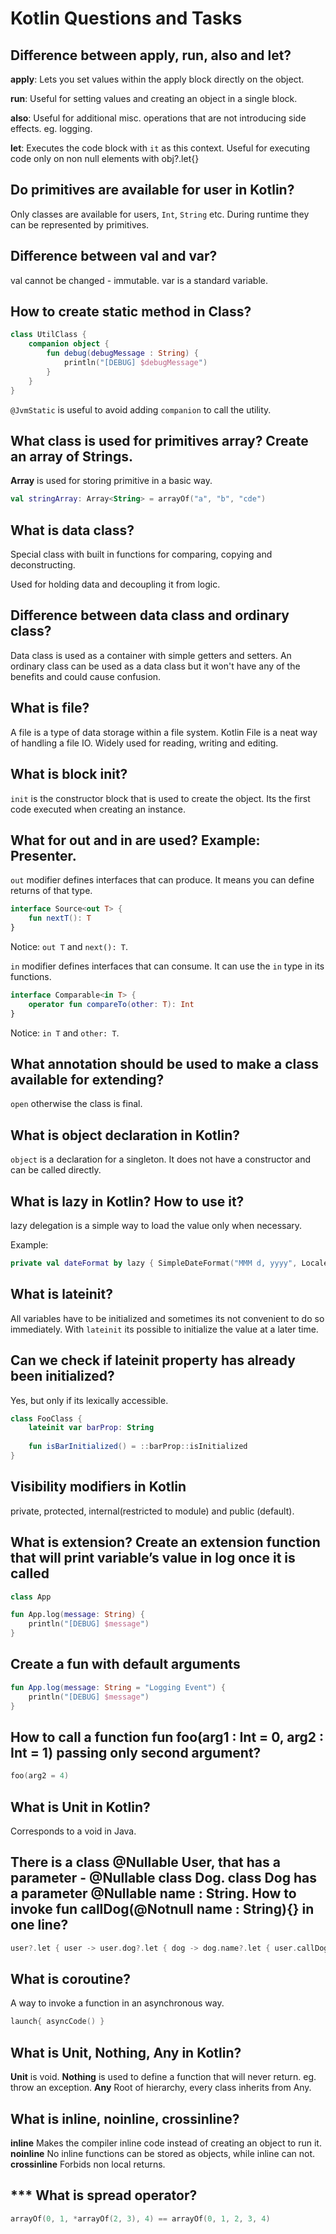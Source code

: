 # Kotlin Questions and Tasks

Difference between apply, run, also and let?
-------
**apply**: Lets you set values within the apply block directly on the object.

**run**: Useful for setting values and creating an object in a single block.

**also**: Useful for additional misc. operations that are not introducing side effects. eg. logging.

**let**: Executes the code block with `it` as this context. Useful for executing code only on non null elements 
with obj?.let{}

Do primitives are available for user in Kotlin?
-------
Only classes are available for users, `Int`, `String` etc. During runtime they can be represented by primitives.

Difference between val and var?
-------

val cannot be changed - immutable.
var is a standard variable.


How to create static method in Class?
-------
```kotlin
class UtilClass {
    companion object {
        fun debug(debugMessage : String) {
            println("[DEBUG] $debugMessage")
        }
    }
}
```

`@JvmStatic` is useful to avoid adding `companion` to call the utility.


What class is used for primitives array? Create an array of Strings.
-------
**Array** is used for storing primitive in a basic way.

```kotlin
val stringArray: Array<String> = arrayOf("a", "b", "cde")
```

What is data class?
-------
Special class with built in functions for comparing, copying and deconstructing.

Used for holding data and decoupling it from logic.

Difference between data class and ordinary class?
-------
Data class is used as a container with simple getters and setters.
An ordinary class can be used as a data class but it won't have any of the benefits and could cause confusion.

What is file?
-------
A file is a type of data storage within a file system.
Kotlin File is a neat way of handling a file IO. Widely used for reading, writing and editing.

What is block init?
-------
`init` is the constructor block that is used to create the object. Its the first code executed when creating an instance.

What for out and in are used? Example: Presenter<V in BaseView>.
-------
`out` modifier defines interfaces that can produce. It means you can define returns of that type.

```kotlin
interface Source<out T> {
    fun nextT(): T
}
```
Notice: `out T` and `next(): T`.

`in` modifier defines interfaces that can consume. It can use the `in` type in its functions.

```kotlin
interface Comparable<in T> {
    operator fun compareTo(other: T): Int
}
```
Notice: `in T` and `other: T`.

What annotation should be used to make a class available for extending?
-------
`open` otherwise the class is final.

What is object declaration in Kotlin?
-------
`object` is a declaration for a singleton. It does not have a constructor and can be called directly.

What is lazy in Kotlin? How to use it?
-------
lazy delegation is a simple way to load the value only when necessary.

Example:

```kotlin
private val dateFormat by lazy { SimpleDateFormat("MMM d, yyyy", Locale.US) }
```

What is lateinit?
------
All variables have to be initialized and sometimes its not convenient to do so immediately. With `lateinit` its possible
to initialize the value at a later time. 

Can we check if lateinit property has already been initialized?
-------
Yes, but only if its lexically accessible.

```kotlin
class FooClass {
    lateinit var barProp: String
    
    fun isBarInitialized() = ::barProp::isInitialized
}
```

Visibility modifiers in Kotlin
-------
private, protected, internal(restricted to module) and public (default).

What is extension? Create an extension function that will print variable’s value in log once it is called
-------

```kotlin
class App

fun App.log(message: String) {
    println("[DEBUG] $message")
}
```

Create a fun with default arguments
-------
```kotlin
fun App.log(message: String = "Logging Event") {
    println("[DEBUG] $message")
}
```

How to call a function fun foo(arg1 : Int = 0, arg2 : Int = 1) passing only second argument?
-------

```kotlin
foo(arg2 = 4)
```

What is Unit in Kotlin?
-------
Corresponds to a void in Java.

There is a class @Nullable User, that has a parameter - @Nullable class Dog. class Dog has a parameter @Nullable name : String. How to invoke fun callDog(@Notnull name : String){} in one line?
-------
```kotlin
user?.let { user -> user.dog?.let { dog -> dog.name?.let { user.callDog(dog.name)}}
```

What is coroutine?
-------
A way to invoke a function in an asynchronous way.

```kotlin
launch{ asyncCode() }
```

What is Unit, Nothing, Any in Kotlin?
-------
**Unit** is void.
**Nothing** is used to define a function that will never return. eg. throw an exception.
**Any** Root of hierarchy, every class inherits from Any.

What is inline, noinline, crossinline?
-------
**inline** Makes the compiler inline code instead of creating an object to run it.
**noinline** No inline functions can be stored as objects, while inline can not.
**crossinline** Forbids non local returns.

*** What is spread operator?
-------
```kotlin
arrayOf(0, 1, *arrayOf(2, 3), 4) == arrayOf(0, 1, 2, 3, 4)
```
